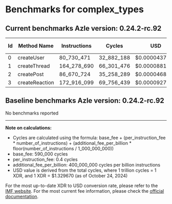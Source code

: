 # Benchmarks for complex_types

## Current benchmarks Azle version: 0.24.2-rc.92

| Id  | Method Name    | Instructions | Cycles     | USD           | USD/Million Calls |
| --- | -------------- | ------------ | ---------- | ------------- | ----------------- |
| 0   | createUser     | 80_730_471   | 32_882_188 | $0.0000437225 | $43.72            |
| 1   | createThread   | 164_278_690  | 66_301_476 | $0.0000881591 | $88.15            |
| 2   | createPost     | 86_670_724   | 35_258_289 | $0.0000468819 | $46.88            |
| 3   | createReaction | 172_916_099  | 69_756_439 | $0.0000927530 | $92.75            |

## Baseline benchmarks Azle version: 0.24.2-rc.92

No benchmarks reported

---

**Note on calculations:**

-   Cycles are calculated using the formula: base_fee + (per_instruction_fee \* number_of_instructions) + (additional_fee_per_billion \* floor(number_of_instructions / 1_000_000_000))
-   base_fee: 590_000 cycles
-   per_instruction_fee: 0.4 cycles
-   additional_fee_per_billion: 400_000_000 cycles per billion instructions
-   USD value is derived from the total cycles, where 1 trillion cycles = 1 XDR, and 1 XDR = $1.329670 (as of October 24, 2024)

For the most up-to-date XDR to USD conversion rate, please refer to the [IMF website](https://www.imf.org/external/np/fin/data/rms_sdrv.aspx).
For the most current fee information, please check the [official documentation](https://internetcomputer.org/docs/current/developer-docs/gas-cost#execution).
